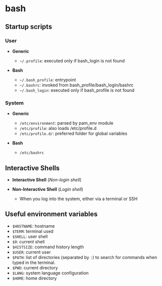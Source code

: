 # bash

## Startup scripts

### User

- **Generic**
  - `~/.profile`: executed only if bash_login is not found

- **Bash**
  - `~/.bash_profile`: entrypoint
  - `~/.bashrc`: invoked from bash_profile/bash_login/bashrc
  - `~/.bash_login`: executed only if bash_profile is not found

### System

- **Generic**
  - `/etc/environment`: parsed by pam_env module
  - `/etc/profile`: also loads /etc/profile.d
  - `/etc/profile.d/`: preferred folder for global variables

- **Bash**
  - `/etc/bashrc`

## Interactive Shells

- **Interactive Shell** (_Non-login shell_)

- **Non-Interactive Shell** (_Login shell_)
  - When you log into the system, either via a terminal or SSH

## Useful environment variables

- `$HOSTNAME`: hostname
- `$TERM`: terminal used
- `$SHELL`: user shell
- `$0`: current shell
- `$HISTSIZE`: command history length
- `$USER`: current user
- `$PATH`: list of directories (separated by `:`) to search for commands when typed in the terminal.
- `$PWD`: current directory
- `$LANG`: system language configuration
- `$HOME`: home directory
